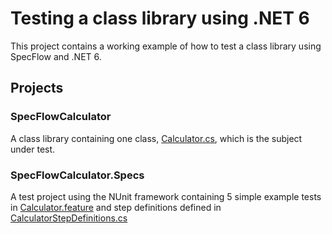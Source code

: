 # Testing a class library using .NET 6

This project contains a working example of how to test a class library using SpecFlow and .NET 6.

## Projects

### SpecFlowCalculator

A class library containing one class, [Calculator.cs](./SpecFlowCalculator/Calculator.cs), which is the subject under test.

### SpecFlowCalculator.Specs

A test project using the NUnit framework containing 5 simple example tests in [Calculator.feature](./SpecFlowCalculator.Specs/Features/Calculator.feature) and step definitions defined in [CalculatorStepDefinitions.cs](./SpecFlowCalculator.Specs/Steps/CalculatorStepDefinitions.cs)
